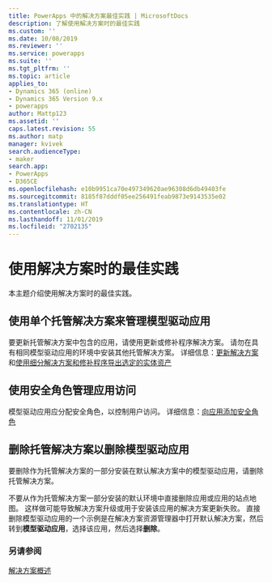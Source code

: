 ```yaml
---
title: PowerApps 中的解决方案最佳实践 | MicrosoftDocs
description: 了解使用解决方案时的最佳实践
ms.custom: ''
ms.date: 10/08/2019
ms.reviewer: ''
ms.service: powerapps
ms.suite: ''
ms.tgt_pltfrm: ''
ms.topic: article
applies_to:
- Dynamics 365 (online)
- Dynamics 365 Version 9.x
- powerapps
author: Mattp123
ms.assetid: ''
caps.latest.revision: 55
ms.author: matp
manager: kvivek
search.audienceType:
- maker
search.app:
- PowerApps
- D365CE
ms.openlocfilehash: e10b9951ca70e497349620ae96308d6db49403fe
ms.sourcegitcommit: 8185f87dddf05ee256491feab9873e9143535e02
ms.translationtype: HT
ms.contentlocale: zh-CN
ms.lasthandoff: 11/01/2019
ms.locfileid: "2702135"
---
```

# <a name="best-practices-when-working-with-solutions"></a>使用解决方案时的最佳实践 
本主题介绍使用解决方案时的最佳实践。 


## <a name="use-a-single-managed-solution-to-manage-a-model-driven-app"></a>使用单个托管解决方案来管理模型驱动应用 
要更新托管解决方案中包含的应用，请使用更新或修补程序解决方案。 请勿在具有相同模型驱动应用的环境中安装其他托管解决方案。 详细信息：[更新解决方案](import-update-export-solutions.md#update-solutions)和[使用细分解决方案和修补程序导出选定的实体资产](use-segmented-solutions-patches-simplify-updates.md) 


## <a name="use-security-roles-to-manage-app-access"></a>使用安全角色管理应用访问
模型驱动应用应分配安全角色，以控制用户访问。 详细信息：[向应用添加安全角色](../model-driven-apps/share-model-driven-app.md#add-security-roles-to-the-app) 

## <a name="delete-the-managed-solution-to-delete-a-model-driven-app"></a>删除托管解决方案以删除模型驱动应用 
要删除作为托管解决方案的一部分安装在默认解决方案中的模型驱动应用，请删除托管解决方案。 

不要从作为托管解决方案一部分安装的默认环境中直接删除应用或应用的站点地图。 这样做可能导致解决方案升级或用于安装该应用的解决方案更新失败。 直接删除模型驱动应用的一个示例是在解决方案资源管理器中打开默认解决方案，然后转到**模型驱动应用**，选择该应用，然后选择**删除**。

### <a name="see-also"></a>另请参阅
[解决方案概述](solutions-overview.md)
